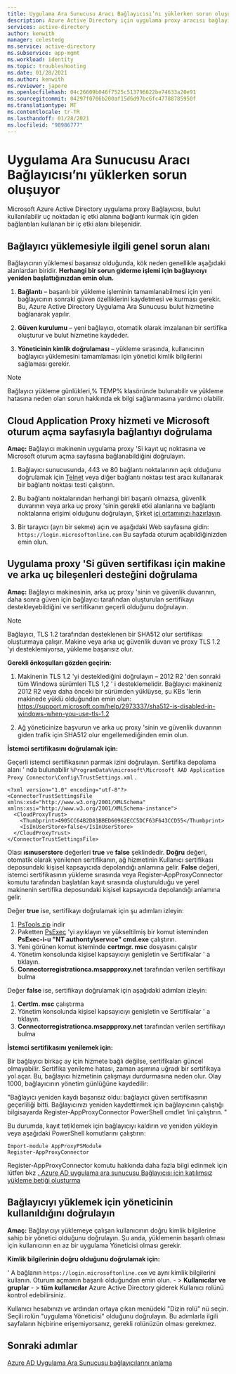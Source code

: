 ```yaml
---
title: Uygulama Ara Sunucusu Aracı Bağlayıcısı’nı yüklerken sorun oluşuyor
description: Azure Active Directory için uygulama proxy aracısı bağlayıcısını yüklerken karşılaşabileceğiniz sorunları giderme.
services: active-directory
author: kenwith
manager: celestedg
ms.service: active-directory
ms.subservice: app-mgmt
ms.workload: identity
ms.topic: troubleshooting
ms.date: 01/28/2021
ms.author: kenwith
ms.reviewer: japere
ms.openlocfilehash: 04c26609b046f7525c513796622be74633a20e91
ms.sourcegitcommit: 04297f0706b200af15d6d97bc6fc47788785950f
ms.translationtype: MT
ms.contentlocale: tr-TR
ms.lasthandoff: 01/28/2021
ms.locfileid: "98986777"
---
```

# <a name="problem-installing-the-application-proxy-agent-connector"></a>Uygulama Ara Sunucusu Aracı Bağlayıcısı’nı yüklerken sorun oluşuyor

Microsoft Azure Active Directory uygulama proxy Bağlayıcısı, bulut kullanılabilir uç noktadan iç etki alanına bağlantı kurmak için giden bağlantıları kullanan bir iç etki alanı bileşenidir.

## <a name="general-problem-areas-with-connector-installation"></a>Bağlayıcı yüklemesiyle ilgili genel sorun alanı

Bağlayıcının yüklemesi başarısız olduğunda, kök neden genellikle aşağıdaki alanlardan biridir. **Herhangi bir sorun giderme işlemi için bağlayıcıyı yeniden başlattığınızdan emin olun.**

1.  **Bağlantı** – başarılı bir yükleme işleminin tamamlanabilmesi için yeni bağlayıcının sonraki güven özelliklerini kaydetmesi ve kurması gerekir. Bu, Azure Active Directory Uygulama Ara Sunucusu bulut hizmetine bağlanarak yapılır.

2.  **Güven kurulumu** – yeni bağlayıcı, otomatik olarak imzalanan bir sertifika oluşturur ve bulut hizmetine kaydeder.

3.  **Yöneticinin kimlik doğrulaması** – yükleme sırasında, kullanıcının bağlayıcı yüklemesini tamamlaması için yönetici kimlik bilgilerini sağlaması gerekir.

> [!NOTE]
> Bağlayıcı yükleme günlükleri,% TEMP% klasöründe bulunabilir ve yükleme hatasına neden olan sorun hakkında ek bilgi sağlanmasına yardımcı olabilir.

## <a name="verify-connectivity-to-the-cloud-application-proxy-service-and-microsoft-login-page"></a>Cloud Application Proxy hizmeti ve Microsoft oturum açma sayfasıyla bağlantıyı doğrulama

**Amaç:** Bağlayıcı makinenin uygulama proxy 'Si kayıt uç noktasına ve Microsoft oturum açma sayfasına bağlanabildiğini doğrulayın.

1.  Bağlayıcı sunucusunda, 443 ve 80 bağlantı noktalarının açık olduğunu doğrulamak için [Telnet](/windows-server/administration/windows-commands/telnet) veya diğer bağlantı noktası test aracı kullanarak bir bağlantı noktası testi çalıştırın.

2.  Bu bağlantı noktalarından herhangi biri başarılı olmazsa, güvenlik duvarının veya arka uç proxy 'sinin gerekli etki alanlarına ve bağlantı noktalarına erişimi olduğunu doğrulayın, Şirket [içi ortamınızı hazırlayın](application-proxy-add-on-premises-application.md#prepare-your-on-premises-environment).

3.  Bir tarayıcı (ayrı bir sekme) açın ve aşağıdaki Web sayfasına gidin: `https://login.microsoftonline.com` Bu sayfada oturum açabildiğinizden emin olun.

## <a name="verify-machine-and-backend-components-support-for-application-proxy-trust-certificate"></a>Uygulama proxy 'Si güven sertifikası için makine ve arka uç bileşenleri desteğini doğrulama

**Amaç:** Bağlayıcı makinesinin, arka uç proxy 'sinin ve güvenlik duvarının, daha sonra güven için bağlayıcı tarafından oluşturulan sertifikayı destekleyebildiğini ve sertifikanın geçerli olduğunu doğrulayın.

>[!NOTE]
>Bağlayıcı, TLS 1.2 tarafından desteklenen bir SHA512 olur sertifikası oluşturmaya çalışır. Makine veya arka uç güvenlik duvarı ve proxy TLS 1.2 'yi desteklemiyorsa, yükleme başarısız olur.
>
>

**Gerekli önkoşulları gözden geçirin:**

1.  Makinenin TLS 1.2 'yi desteklediğini doğrulayın – 2012 R2 'den sonraki tüm Windows sürümleri TLS 1,2 ' i desteklemelidir. Bağlayıcı makineniz 2012 R2 veya daha önceki bir sürümden yüklüyse, şu KBs 'lerin makinede yüklü olduğundan emin olun: <https://support.microsoft.com/help/2973337/sha512-is-disabled-in-windows-when-you-use-tls-1.2>

2.  Ağ yöneticinize başvurun ve arka uç proxy 'sinin ve güvenlik duvarının giden trafik için SHA512 olur engellemediğinden emin olun.

**İstemci sertifikasını doğrulamak için:**

Geçerli istemci sertifikasının parmak izini doğrulayın. Sertifika depolama alanı ' nda bulunabilir `%ProgramData%\microsoft\Microsoft AAD Application Proxy Connector\Config\TrustSettings.xml` .

```
<?xml version="1.0" encoding="utf-8"?>
<ConnectorTrustSettingsFile xmlns:xsd="http://www.w3.org/2001/XMLSchema" xmlns:xsi="http://www.w3.org/2001/XMLSchema-instance">
  <CloudProxyTrust>
    <Thumbprint>4905CC64B2D81BBED60962ECC5DCF63F643CCD55</Thumbprint>
    <IsInUserStore>false</IsInUserStore>
  </CloudProxyTrust>
</ConnectorTrustSettingsFile>
```

Olası **ısınuserstore** değerleri **true** ve **false** şeklindedir. **Doğru** değeri, otomatik olarak yenilenen sertifikanın, ağ hizmetinin Kullanıcı sertifikası deposundaki kişisel kapsayıcıda depolandığı anlamına gelir. **False** değeri, istemci sertifikasının yükleme sırasında veya Register-AppProxyConnector komutu tarafından başlatılan kayıt sırasında oluşturulduğu ve yerel makinenin sertifika deposundaki kişisel kapsayıcıda depolandığı anlamına gelir.

Değer **true** ise, sertifikayı doğrulamak için şu adımları izleyin:
1. [PsTools.zip](/sysinternals/downloads/pstools) indir
2. Paketten [PsExec](/sysinternals/downloads/psexec) 'yi ayıklayın ve yükseltilmiş bir komut isteminden **PsExec-i-u "NT authorıty\servıce" cmd.exe** çalıştırın.
3. Yeni görünen komut isteminde **certmgr. msc** dosyasını çalıştır
4. Yönetim konsolunda kişisel kapsayıcıyı genişletin ve Sertifikalar ' a tıklayın.
5. **Connectorregistrationca.msappproxy.net** tarafından verilen sertifikayı bulma

Değer **false** ise, sertifikayı doğrulamak için aşağıdaki adımları izleyin:
1. **Certlm. msc** çalıştırma
2. Yönetim konsolunda kişisel kapsayıcıyı genişletin ve Sertifikalar ' a tıklayın.
3. **Connectorregistrationca.msappproxy.net** tarafından verilen sertifikayı bulma

**İstemci sertifikasını yenilemek için:**

Bir bağlayıcı birkaç ay için hizmete bağlı değilse, sertifikaları güncel olmayabilir. Sertifika yenileme hatası, zaman aşımına uğradı bir sertifikaya yol açar. Bu, bağlayıcı hizmetinin çalışmayı durdurmasına neden olur. Olay 1000, bağlayıcının yönetim günlüğüne kaydedilir:

"Bağlayıcı yeniden kaydı başarısız oldu: bağlayıcı güven sertifikasının geçerliliği bitti. Bağlayıcınızı yeniden kaydettirmek için bağlayıcının çalıştığı bilgisayarda Register-AppProxyConnector PowerShell cmdlet 'ini çalıştırın. "

Bu durumda, kayıt tetiklemek için bağlayıcıyı kaldırın ve yeniden yükleyin veya aşağıdaki PowerShell komutlarını çalıştırın:

```
Import-module AppProxyPSModule
Register-AppProxyConnector
```

Register-AppProxyConnector komutu hakkında daha fazla bilgi edinmek için lütfen bkz [. Azure AD uygulama ara sunucusu Bağlayıcısı için katılımsız yükleme betiği oluşturma](./application-proxy-register-connector-powershell.md)

## <a name="verify-admin-is-used-to-install-the-connector"></a>Bağlayıcıyı yüklemek için yöneticinin kullanıldığını doğrulayın

**Amaç:** Bağlayıcıyı yüklemeye çalışan kullanıcının doğru kimlik bilgilerine sahip bir yönetici olduğunu doğrulayın. Şu anda, yüklemenin başarılı olması için kullanıcının en az bir uygulama Yöneticisi olması gerekir.

**Kimlik bilgilerinin doğru olduğunu doğrulamak için:**

' A bağlanın `https://login.microsoftonline.com` ve aynı kimlik bilgilerini kullanın. Oturum açmanın başarılı olduğundan emin olun.   - &gt; **Kullanıcılar ve gruplar**  - &gt; **tüm kullanıcılar** Azure Active Directory giderek Kullanıcı rolünü kontrol edebilirsiniz. 

Kullanıcı hesabınızı ve ardından ortaya çıkan menüdeki "Dizin rolü" nü seçin. Seçili rolün "uygulama Yöneticisi" olduğunu doğrulayın. Bu adımlarla ilgili sayfaların hiçbirine erişemiyorsanız, gerekli rolünüzün olması gerekmez.

## <a name="next-steps"></a>Sonraki adımlar
[Azure AD Uygulama Ara Sunucusu bağlayıcılarını anlama](application-proxy-connectors.md)
